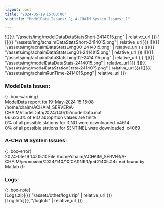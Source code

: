 ```yaml
---
layout: post
title: "2024-05-19 15:00:00"
subtitle: "ModelData Issues: 3; A-CHAIM System Issues: 1"

---
```


![]({{ "/assets/img/modelDataDataStatsShort-2414015.png" | relative_url }})
![]({{ "/assets/img/achaimDataStatsShort-2414015.png" | relative_url }})
![]({{ "/assets/img/achaimDataStatsLong00-2414015.png" | relative_url }})
![]({{ "/assets/img/achaimDataStatsLong01-2414015.png" | relative_url }})
![]({{ "/assets/img/achaimDataStatsLong02-2414015.png" | relative_url }})
![]({{ "/assets/img/modelDataDataStats-2414015.png" | relative_url }})
![]({{ "/assets/img/modelDataStationStats-2414015.png" | relative_url }})
![]({{ "/assets/img/achaimRunTime-2414015.png" | relative_url }})


### ModelData Issues:  
  
{: .box-warning}  
 ModelData report for 19-May-2024 15:15:08   
 /home/chaim/ACHAIM_SERVER/A-CHAIM/modelData/2024/140/15/modelData.mat   
 66.6233% of RIO absoprtion values are finite   
 0% of all possible stations for IONO were downloaded. x4614   
 0% of all possible stations for SENTINEL were downloaded. x4069   
  
### A-CHAIM System Issues:  
  
{: .box-error}  
2024-05-19 14:05:10 File /home/chaim/ACHAIM_SERVER/A-CHAIM/processed/2024/140/10/GARNER/prd2140k.24o not found by Matlab dir  

### Logs:  
  
{: .box-note}  
[Logs.zip]({{ "/assets/other/logs.zip" | relative_url }})  
[Log Info]({{ "/logInfo" | relative_url }})  
